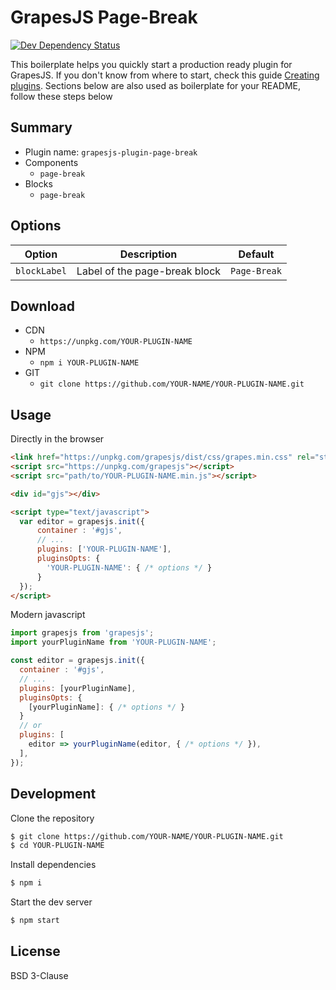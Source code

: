 # GrapesJS Page-Break


<span><a href="https://david-dm.org/artf/grapesjs-plugin-boilerplate#info=devDependencies" title="View the status of this project's development dependencies on DavidDM"><img src="https://img.shields.io/david/dev/artf/grapesjs-plugin-boilerplate.svg" alt="Dev Dependency Status" /></a></span>

This boilerplate helps you quickly start a production ready plugin for GrapesJS. If you don't know from where to start, check this guide [Creating plugins](https://grapesjs.com/docs/modules/Plugins.html). Sections below are also used as boilerplate for your README, follow these steps below


## Summary

* Plugin name: `grapesjs-plugin-page-break`
* Components
  * `page-break`
* Blocks
  * `page-break`

## Options

|Option|Description|Default|
|-|-|-
|`blockLabel`|Label of the page-break block|`Page-Break`|


## Download

* CDN
  * `https://unpkg.com/YOUR-PLUGIN-NAME`
* NPM
  * `npm i YOUR-PLUGIN-NAME`
* GIT
  * `git clone https://github.com/YOUR-NAME/YOUR-PLUGIN-NAME.git`

## Usage

Directly in the browser
```html
<link href="https://unpkg.com/grapesjs/dist/css/grapes.min.css" rel="stylesheet"/>
<script src="https://unpkg.com/grapesjs"></script>
<script src="path/to/YOUR-PLUGIN-NAME.min.js"></script>

<div id="gjs"></div>

<script type="text/javascript">
  var editor = grapesjs.init({
      container : '#gjs',
      // ...
      plugins: ['YOUR-PLUGIN-NAME'],
      pluginsOpts: {
        'YOUR-PLUGIN-NAME': { /* options */ }
      }
  });
</script>
```

Modern javascript
```js
import grapesjs from 'grapesjs';
import yourPluginName from 'YOUR-PLUGIN-NAME';

const editor = grapesjs.init({
  container : '#gjs',
  // ...
  plugins: [yourPluginName],
  pluginsOpts: {
    [yourPluginName]: { /* options */ }
  }
  // or
  plugins: [
    editor => yourPluginName(editor, { /* options */ }),
  ],
});
```





## Development

Clone the repository

```sh
$ git clone https://github.com/YOUR-NAME/YOUR-PLUGIN-NAME.git
$ cd YOUR-PLUGIN-NAME
```

Install dependencies

```sh
$ npm i
```

Start the dev server

```sh
$ npm start
```





## License

BSD 3-Clause
